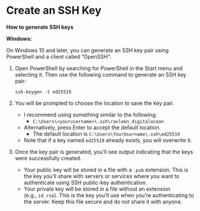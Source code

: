 # Create an SSH Key

**How to generate SSH keys**

**Windows:**

On Windows 10 and later, you can generate an SSH key pair using PowerShell and a client called “OpenSSH”:

1. Open PowerShell by searching for PowerShell in the Start menu and selecting it. Then use the following command to generate an SSH key pair:
    
    ```
    ssh-keygen -t ed25519
    ```
    
2. You will be prompted to choose the location to save the key pair. 
    - I recommend using something similar to the following:
        - `C:\Users\<yourusername>\.ssh\ravleen_digitalocean`
    - Alternatively, press Enter to accept the default location.
        - The default location is `C:\Users\YourUsername\.ssh\ed25519`
    - Note that if a key named `ed25519` already exists, you will overwrite it.
3. Once the key pair is generated, you’ll see output indicating that the keys were successfully created.
    - Your public key will be stored in a file with a `.pub` extension. This is the key you’ll share with servers or services where you want to authenticate using SSH public-key authentication.
    - Your private key will be stored in a file without an extension (e.g., `id_rsa`). This is the key you’ll use when you’re authenticating to the server. Keep this file secure and do not share it with anyone.